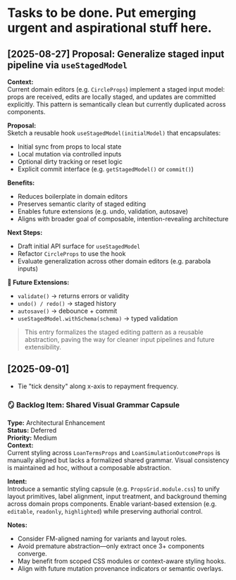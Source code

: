 # Tasks to be done. Put emerging urgent and aspirational stuff here.

## [2025-08-27] Proposal: Generalize staged input pipeline via `useStagedModel`

**Context:**  
Current domain editors (e.g. `CircleProps`) implement a staged input model: props are received, edits are locally staged, and updates are committed explicitly. This pattern is semantically clean but currently duplicated across components.

**Proposal:**  
Sketch a reusable hook `useStagedModel(initialModel)` that encapsulates:

- Initial sync from props to local state
- Local mutation via controlled inputs
- Optional dirty tracking or reset logic
- Explicit commit interface (e.g. `getStagedModel()` or `commit()`)

**Benefits:**  

- Reduces boilerplate in domain editors  
- Preserves semantic clarity of staged editing  
- Enables future extensions (e.g. undo, validation, autosave)  
- Aligns with broader goal of composable, intention-revealing architecture

**Next Steps:**  

- Draft initial API surface for `useStagedModel`  
- Refactor `CircleProps` to use the hook  
- Evaluate generalization across other domain editors (e.g. parabola inputs)

**🔮 Future Extensions:**

- `validate()` → returns errors or validity
- `undo() / redo()` → staged history
- `autosave()` → debounce + commit
- `useStagedModel.withSchema(schema)` → typed validation

> This entry formalizes the staged editing pattern as a reusable abstraction, paving the way for cleaner input pipelines and future extensibility.

## [2025-09-01]

- Tie "tick density" along x-axis to repayment frequency.

### 🪞 Backlog Item: Shared Visual Grammar Capsule  

**Type:** Architectural Enhancement  
**Status:** Deferred  
**Priority:** Medium  
**Context:**  
Current styling across `LoanTermsProps` and `LoanSimulationOutcomeProps` is manually aligned but lacks a formalized shared grammar. Visual consistency is maintained ad hoc, without a composable abstraction.

**Intent:**  
Introduce a semantic styling capsule (e.g. `PropsGrid.module.css`) to unify layout primitives, label alignment, input treatment, and background theming across domain props components. Enable variant-based extension (e.g. `editable`, `readonly`, `highlighted`) while preserving authorial control.

**Notes:**  

- Consider FM-aligned naming for variants and layout roles.  
- Avoid premature abstraction—only extract once 3+ components converge.  
- May benefit from scoped CSS modules or context-aware styling hooks.  
- Align with future mutation provenance indicators or semantic overlays.


